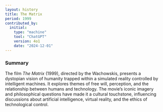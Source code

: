 ```yaml
---
layout: history
title: The Matrix
period: 1999
contributed_by:
  initial:
    type: "machine"
    tool: "ChatGPT"
    version: 4o1
    date: "2024-12-01"
---
```


### Summary

The film *The Matrix* (1999), directed by the Wachowskis, presents a dystopian vision of humanity trapped within a simulated reality controlled by intelligent machines. It explores themes of free will, perception, and the relationship between humans and technology. The movie’s iconic imagery and philosophical questions have made it a cultural touchstone, influencing discussions about artificial intelligence, virtual reality, and the ethics of technological control.

